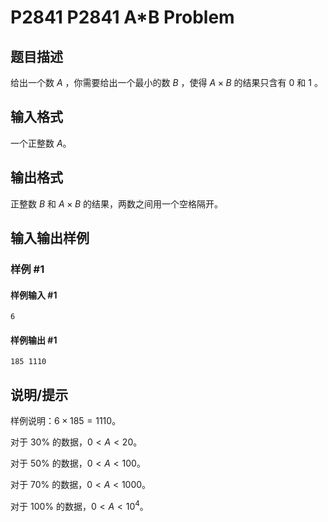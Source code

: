 # P2841 P2841 A*B Problem

## 题目描述

给出一个数 $A$ ，你需要给出一个最小的数 $B$ ，使得 $A\times B$ 的结果只含有 $0$ 和 $1$ 。

## 输入格式

一个正整数 $A$。

## 输出格式

正整数 $B$ 和 $A\times B$ 的结果，两数之间用一个空格隔开。

## 输入输出样例

### 样例 #1

#### 样例输入 #1

```
6
```

#### 样例输出 #1

```
185 1110
```

## 说明/提示

样例说明：$6\times 185=1110$。

对于 $30\%$ 的数据，$0<A<20$。

对于 $50\%$ 的数据，$0<A<100$。

对于 $70\%$ 的数据，$0<A<1000$。

对于 $100\%$ 的数据，$0<A<10^4$。


